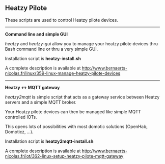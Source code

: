 Heatzy Pilote
------

These scripts are used to control Heatzy pilote devices.

-----

**Command line and simple GUI**

<i>heatzy</i> and <i>heatzy-gui</i> allow you to manage your heatzy pilote devices thru Bash command line or thru a very simple GUI.

Installation script is **heatzy-install.sh**

A complete description is available at http://www.bernaerts-nicolas.fr/linux/359-linux-manage-heatzy-pilote-devices

-----

**Heatzy <-> MQTT gateway**

<i>heatzy2mqtt</i> is simple script that acts as a gateway service between Heatzy servers and a simple MQTT broker.

Your Heatzy pilote devices can then be managed like simple MQTT controlled IOTs.

This opens lots of possibilities with most domotic solutions (OpenHab, Domoticz, ...).

Installation script is **heatzy2mqtt-install.sh**

A complete description is available at http://www.bernaerts-nicolas.fr/iot/362-linux-setup-heatzy-pilote-mqtt-gateway
